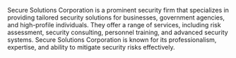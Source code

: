 Secure Solutions Corporation is a prominent security firm that specializes in providing tailored security solutions for businesses, government agencies, and high-profile individuals. They offer a range of services, including risk assessment, security consulting, personnel training, and advanced security systems. Secure Solutions Corporation is known for its professionalism, expertise, and ability to mitigate security risks effectively.